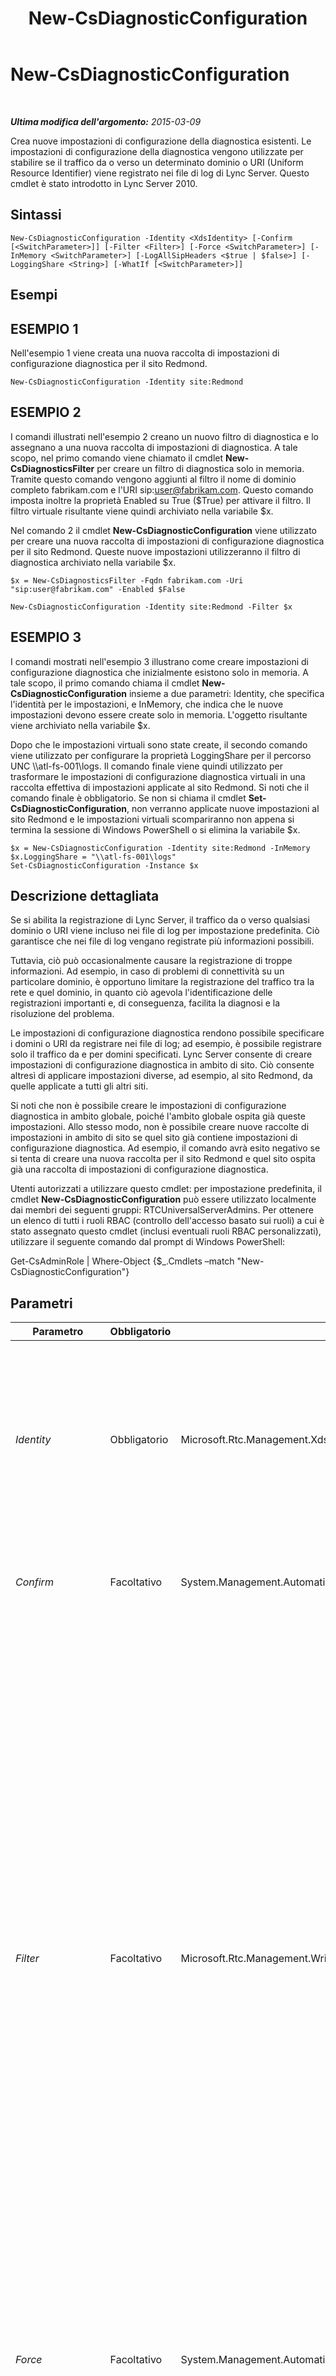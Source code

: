 ﻿---
title: New-CsDiagnosticConfiguration
TOCTitle: New-CsDiagnosticConfiguration
ms:assetid: 9028d9c1-e812-4055-bdf0-59cb83c6f50f
ms:mtpsurl: https://technet.microsoft.com/it-it/library/Gg398733(v=OCS.15)
ms:contentKeyID: 49301314
ms.date: 08/24/2015
mtps_version: v=OCS.15
ms.translationtype: HT
---

# New-CsDiagnosticConfiguration

 

_**Ultima modifica dell'argomento:** 2015-03-09_

Crea nuove impostazioni di configurazione della diagnostica esistenti. Le impostazioni di configurazione della diagnostica vengono utilizzate per stabilire se il traffico da o verso un determinato dominio o URI (Uniform Resource Identifier) viene registrato nei file di log di Lync Server. Questo cmdlet è stato introdotto in Lync Server 2010.

## Sintassi

    New-CsDiagnosticConfiguration -Identity <XdsIdentity> [-Confirm [<SwitchParameter>]] [-Filter <Filter>] [-Force <SwitchParameter>] [-InMemory <SwitchParameter>] [-LogAllSipHeaders <$true | $false>] [-LoggingShare <String>] [-WhatIf [<SwitchParameter>]]

## Esempi

## ESEMPIO 1

Nell'esempio 1 viene creata una nuova raccolta di impostazioni di configurazione diagnostica per il sito Redmond.

    New-CsDiagnosticConfiguration -Identity site:Redmond

## ESEMPIO 2

I comandi illustrati nell'esempio 2 creano un nuovo filtro di diagnostica e lo assegnano a una nuova raccolta di impostazioni di diagnostica. A tale scopo, nel primo comando viene chiamato il cmdlet **New-CsDiagnosticsFilter** per creare un filtro di diagnostica solo in memoria. Tramite questo comando vengono aggiunti al filtro il nome di dominio completo fabrikam.com e l'URI sip:user@fabrikam.com. Questo comando imposta inoltre la proprietà Enabled su True ($True) per attivare il filtro. Il filtro virtuale risultante viene quindi archiviato nella variabile $x.

Nel comando 2 il cmdlet **New-CsDiagnosticConfiguration** viene utilizzato per creare una nuova raccolta di impostazioni di configurazione diagnostica per il sito Redmond. Queste nuove impostazioni utilizzeranno il filtro di diagnostica archiviato nella variabile $x.

    $x = New-CsDiagnosticsFilter -Fqdn fabrikam.com -Uri "sip:user@fabrikam.com" -Enabled $False 
    
    New-CsDiagnosticConfiguration -Identity site:Redmond -Filter $x

## ESEMPIO 3

I comandi mostrati nell'esempio 3 illustrano come creare impostazioni di configurazione diagnostica che inizialmente esistono solo in memoria. A tale scopo, il primo comando chiama il cmdlet **New-CsDiagnosticConfiguration** insieme a due parametri: Identity, che specifica l'identità per le impostazioni, e InMemory, che indica che le nuove impostazioni devono essere create solo in memoria. L'oggetto risultante viene archiviato nella variabile $x.

Dopo che le impostazioni virtuali sono state create, il secondo comando viene utilizzato per configurare la proprietà LoggingShare per il percorso UNC \\\\atl-fs-001\\logs. Il comando finale viene quindi utilizzato per trasformare le impostazioni di configurazione diagnostica virtuali in una raccolta effettiva di impostazioni applicate al sito Redmond. Si noti che il comando finale è obbligatorio. Se non si chiama il cmdlet **Set-CsDiagnosticConfiguration**, non verranno applicate nuove impostazioni al sito Redmond e le impostazioni virtuali scompariranno non appena si termina la sessione di Windows PowerShell o si elimina la variabile $x.

    $x = New-CsDiagnosticConfiguration -Identity site:Redmond -InMemory
    $x.LoggingShare = "\\atl-fs-001\logs"
    Set-CsDiagnosticConfiguration -Instance $x

## Descrizione dettagliata

Se si abilita la registrazione di Lync Server, il traffico da o verso qualsiasi dominio o URI viene incluso nei file di log per impostazione predefinita. Ciò garantisce che nei file di log vengano registrate più informazioni possibili.

Tuttavia, ciò può occasionalmente causare la registrazione di troppe informazioni. Ad esempio, in caso di problemi di connettività su un particolare dominio, è opportuno limitare la registrazione del traffico tra la rete e quel dominio, in quanto ciò agevola l'identificazione delle registrazioni importanti e, di conseguenza, facilita la diagnosi e la risoluzione del problema.

Le impostazioni di configurazione diagnostica rendono possibile specificare i domini o URI da registrare nei file di log; ad esempio, è possibile registrare solo il traffico da e per domini specificati. Lync Server consente di creare impostazioni di configurazione diagnostica in ambito di sito. Ciò consente altresì di applicare impostazioni diverse, ad esempio, al sito Redmond, da quelle applicate a tutti gli altri siti.

Si noti che non è possibile creare le impostazioni di configurazione diagnostica in ambito globale, poiché l'ambito globale ospita già queste impostazioni. Allo stesso modo, non è possibile creare nuove raccolte di impostazioni in ambito di sito se quel sito già contiene impostazioni di configurazione diagnostica. Ad esempio, il comando avrà esito negativo se si tenta di creare una nuova raccolta per il sito Redmond e quel sito ospita già una raccolta di impostazioni di configurazione diagnostica.

Utenti autorizzati a utilizzare questo cmdlet: per impostazione predefinita, il cmdlet **New-CsDiagnosticConfiguration** può essere utilizzato localmente dai membri dei seguenti gruppi: RTCUniversalServerAdmins. Per ottenere un elenco di tutti i ruoli RBAC (controllo dell'accesso basato sui ruoli) a cui è stato assegnato questo cmdlet (inclusi eventuali ruoli RBAC personalizzati), utilizzare il seguente comando dal prompt di Windows PowerShell:

Get-CsAdminRole | Where-Object {$\_.Cmdlets –match "New-CsDiagnosticConfiguration"}

## Parametri


<table>
<colgroup>
<col style="width: 25%" />
<col style="width: 25%" />
<col style="width: 25%" />
<col style="width: 25%" />
</colgroup>
<thead>
<tr class="header">
<th>Parametro</th>
<th>Obbligatorio</th>
<th>Tipo</th>
<th>Descrizione</th>
</tr>
</thead>
<tbody>
<tr class="odd">
<td><p><em>Identity</em></p></td>
<td><p>Obbligatorio</p></td>
<td><p>Microsoft.Rtc.Management.Xds.XdsIdentity</p></td>
<td><p>Identificatore univoco delle impostazioni di configurazione diagnostica da creare. Poiché le nuove impostazioni possono essere create solo in ambito di sito si dovrà utilizzare una sintassi simile alla seguente: -Identity &quot;site:Redmond&quot;.</p></td>
</tr>
<tr class="even">
<td><p><em>Confirm</em></p></td>
<td><p>Facoltativo</p></td>
<td><p>System.Management.Automation.SwitchParameter</p></td>
<td><p>Viene visualizzata una richiesta di conferma prima di eseguire il comando.</p></td>
</tr>
<tr class="odd">
<td><p><em>Filter</em></p></td>
<td><p>Facoltativo</p></td>
<td><p>Microsoft.Rtc.Management.WritableConfig.Settings.Diagnostics.Filter</p></td>
<td><p>Raccolta di domini e URI il cui traffico sarà registrato, quando viene abilitato il filtro di diagnostica. La proprietà Filter consta di tre elementi separati:</p>
<p>Fqdn – Raccolta dei domini da includere nel filtro. Da un punto di vista più tecnico, la parte host di un indirizzo SIP. Ad esempio, un nome di dominio completo (FQDN) potrebbe essere simile al seguente: fabrikam.com. In alternativa, è possibile utilizzare i caratteri jolly per rappresentare più domini: *.fabrikam.com. È possibile includere più di un dominio in un singolo filtro.</p>
<p>Uri – Raccolta degli URI da includere nel filtro. La porzione URI è la sezione user@host di un indirizzo SIP. Un URI può essere costituito da uno qualunque dei seguenti modelli: user@fabrikam.com; user@*; *@fabrikam.com. È possibile includere più di un URI in un singolo filtro.</p>
<p>Enabled – Indica se il filtro deve essere attivato o meno.</p>
<p></p></td>
</tr>
<tr class="even">
<td><p><em>Force</em></p></td>
<td><p>Facoltativo</p></td>
<td><p>System.Management.Automation.SwitchParameter</p></td>
<td><p>Consente di evitare la visualizzazione di qualunque messaggio di errore non grave che potrebbe essere generato nel corso dell'esecuzione del comando.</p></td>
</tr>
<tr class="odd">
<td><p><em>InMemory</em></p></td>
<td><p>Facoltativo</p></td>
<td><p>System.Management.Automation.SwitchParameter</p></td>
<td><p>Crea un riferimento a un oggetto senza eseguire realmente il commit dell'oggetto come modifica permanente. Se si assegna l'output del cmdlet chiamato con questo parametro a una variabile, è possibile apportare modifiche alle proprietà del riferimento all'oggetto e quindi eseguire il commit di queste modifiche chiamando il cmdlet Set- corrispondente.</p></td>
</tr>
<tr class="even">
<td><p><em>LogAllSipHeaders</em></p></td>
<td><p>Facoltativo</p></td>
<td><p>System.Boolean</p></td>
<td><p>Se questo parametro viene impostato su False, vengono registrate solo le intestazioni SIP di base nei log. Impostando questo valore su False, è possibile ridurre le dimensioni dei file di log. Se invece questo parametro viene impostato su True, vengono registrate tutte le intestazioni SIP.</p></td>
</tr>
<tr class="odd">
<td><p><em>LoggingShare</em></p></td>
<td><p>Facoltativo</p></td>
<td><p>System.String</p></td>
<td><p>Cartella condivisa dove possono essere caricate le registrazioni diagnostiche.</p></td>
</tr>
<tr class="even">
<td><p><em>WhatIf</em></p></td>
<td><p>Facoltativo</p></td>
<td><p>System.Management.Automation.SwitchParameter</p></td>
<td><p>Descrive ciò che accadrebbe se si eseguisse il comando senza eseguirlo realmente.</p></td>
</tr>
</tbody>
</table>


## Tipi di input

Nessuno. Il cmdlet **New-CsDiagnosticConfiguration** non accetta input tramite pipeline.

## Tipi restituiti

Il cmdlet **New-CsDiagnosticConfiguration** crea nuove istanze di Microsoft.Rtc.Management.WritableConfig.Settings.Diagnostics.DiagnosticFilterSettings.

## Vedere anche

#### Ulteriori risorse

[Get-CsDiagnosticConfiguration](get-csdiagnosticconfiguration.md)  
[New-CsDiagnosticsFilter](new-csdiagnosticsfilter.md)  
[Remove-CsDiagnosticConfiguration](remove-csdiagnosticconfiguration.md)  
[Set-CsDiagnosticConfiguration](set-csdiagnosticconfiguration.md)

